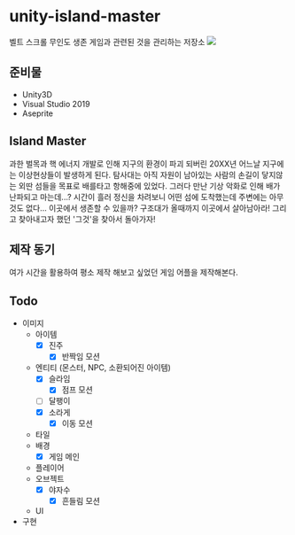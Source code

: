 # unity-island-master
벨트 스크롤 무인도 생존 게임과 관련된 것을 관리하는 저장소
<img src="imgs/Main.png">

## 준비물
- Unity3D
- Visual Studio 2019
- Aseprite

## Island Master
과한 벌목과 핵 에너지 개발로 인해 지구의 환경이 파괴 되버린 20XX년 어느날 지구에는 이상현상들이 발생하게 된다. 탐사대는 아직 자원이 남아있는 사람의 손길이 닿지않는 외딴 섬들을 목표로 배를타고 항해중에 있었다. 그러다 만난 기상 악화로 인해 배가 난파되고 마는데...? 시간이 흘러 정신을 차려보니 어떤 섬에 도착했는데 주변에는 아무 것도 없다... 이곳에서 생존할 수 있을까? 구조대가 올때까지 이곳에서 살아남아라! 그리고 찾아내고자 했던 '그것'을 찾아서 돌아가자!

## 제작 동기
여가 시간을 활용하여 평소 제작 해보고 싶었던 게임 어플을 제작해본다.

## Todo
- 이미지
    - 아이템
        - [X] 진주
            - [X] 반짝임 모션
    - 엔티티 (몬스터, NPC, 소환되어진 아이템)
        - [X] 슬라임
            - [X] 점프 모션
        - [ ] 달팽이
        - [X] 소라게
            - [X] 이동 모션
    - 타일
    - 배경
        - [X] 게임 메인
    - 플레이어
    - 오브젝트
        - [X] 야자수
            - [X] 흔들림 모션
    - UI
- 구현
    
